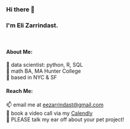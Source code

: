 ### Hi there 👋 </br>
### I'm Eli Zarrindast.<br/>
<br/>

#### About Me:<br/>
💾 data scientist: python, R, SQL <br/>
🧮 math BA, MA Hunter College <br/>
🗽 based in NYC & SF <br/>

####  Reach Me: <br/>
📫 email me at eezarrindast@gmail.com <br/>
💬 book a video call via my [Calendly](https://www.calendly.com/eli-zarrindast/meetings-general) <br/>
👯 PLEASE talk my ear off about your pet project! <br/>

<!--
**Zarrindast/Zarrindast** is a ✨ _special_ ✨ repository because its `README.md` (this file) appears on your GitHub profile.

Here are some ideas to get you started:
💿   🪐 ⏳
- 🔭 I’m currently working on ...
- 🌱 I’m currently learning ...
- 👯 I’m looking to collaborate on ...
- 🤔 I’m looking for help with ...
-  Ask me about ...
- 📫 How to reach me: ...
- 😄 Pronouns: ...
- ⚡ Fun fact: ...
-->

